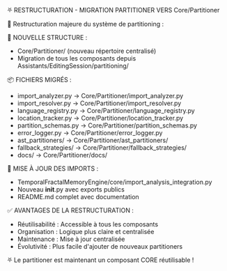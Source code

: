 ⛧ RESTRUCTURATION - MIGRATION PARTITIONER VERS Core/Partitioner

🔧 Restructuration majeure du système de partitioning :

📁 NOUVELLE STRUCTURE :
- Core/Partitioner/ (nouveau répertoire centralisé)
- Migration de tous les composants depuis Assistants/EditingSession/partitioning/

📦 FICHIERS MIGRÉS :
- import_analyzer.py → Core/Partitioner/import_analyzer.py
- import_resolver.py → Core/Partitioner/import_resolver.py
- language_registry.py → Core/Partitioner/language_registry.py
- location_tracker.py → Core/Partitioner/location_tracker.py
- partition_schemas.py → Core/Partitioner/partition_schemas.py
- error_logger.py → Core/Partitioner/error_logger.py
- ast_partitioners/ → Core/Partitioner/ast_partitioners/
- fallback_strategies/ → Core/Partitioner/fallback_strategies/
- docs/ → Core/Partitioner/docs/

🔗 MISE À JOUR DES IMPORTS :
- TemporalFractalMemoryEngine/core/import_analysis_integration.py
- Nouveau __init__.py avec exports publics
- README.md complet avec documentation

✅ AVANTAGES DE LA RESTRUCTURATION :
- Réutilisabilité : Accessible à tous les composants
- Organisation : Logique plus claire et centralisée
- Maintenance : Mise à jour centralisée
- Évolutivité : Plus facile d'ajouter de nouveaux partitioners

⛧ Le partitioner est maintenant un composant CORE réutilisable ! 